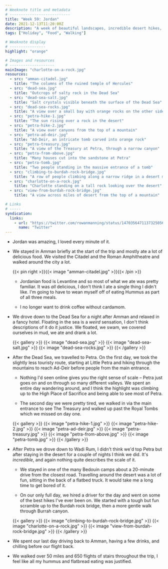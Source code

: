 ```yaml
---
# Weeknote title and metadata
# ---------------------------
title: "Week 59: Jordan"
date: 2021-12-13T11:20:00Z
description: "A week of beautiful landscapes, incredible desert hikes, gorging myself on Jordanian food, floating in the Dead Sea, and exploring ancient cities."
tags: ["Holiday", "Food", "Walking"]

# Weeknote display
# ----------------
highlight: "orange"

# Images and resources
# --------------------
mainImage: "charlotte-on-a-rock.jpg"
resources:
  - src: "amman-citadel.jpg"
    title: "The columns of the ruined temple of Hercules"
  - src: "dead-sea.jpg"
    title: "Outcrops of salty rock in the Dead Sea"
  - src: "dead-sea-salt.jpg"
    title: "Salt crystals visible beneath the surface of the Dead Sea"
  - src: "dead-sea-rocks.jpg"
    title: "A view over a small bay with orange rocks on the other side"
  - src: "petra-hike-1.jpg"
    title: "The sun rising over a rock in the desert"
  - src: "petra-hike-2.jpg"
    title: "A view over canyons from the top of a mountain"
  - src: "petra-ad-deir.jpg"
    title: "Ad-Deir, an intricate tomb carved into orange rock"
  - src: "petra-treasury.jpg"
    title: "A view of the Treasury at Petra, through a narrow canyon"
  - src: "petra-from-above.jpg"
    title: "Many houses cut into the sandstone at Petra"
  - src: "petra-tomb.jpg"
    title: "Two people standing in the massive entrance of a tomb"
  - src: "climbing-to-burdah-rock-bridge.jpg"
    title: "A row of people climbing along a narrow ridge in a desert mountain"
  - src: "charlotte-on-a-rock.jpg"
    title: "Charlotte standing on a tall rock looking over the desert"
  - src: "view-from-burdah-rock-bridge.jpg"
    title: "A view across miles of desert from the top of a mountain"

# Links
# -----
syndication:
  links:
    - url: "https://twitter.com/rowanmanning/status/1470356471137325056"
      name: "Twitter"
---
```


  * Jordan was amazing, I loved every minute of it.

  * We stayed in Amman briefly at the start of the trip and mostly ate a lot of delicious food. We visited the Citadel and the Roman Amphitheatre and walked around the city a lot.
  
    {{< pin right >}}{{< image "amman-citadel.jpg" >}}{{< /pin >}}

    * Jordanian food is Levantine and so most of what we ate was pretty familiar. It was _all_ delicious, I don't think I ate a single thing I didn't like. I'm going to have to wean myself off of eating Hummus as part of all three meals.

    * I no longer want to drink coffee without cardamom.

  * We drove down to the Dead Sea for a night after Amman and relaxed in a fancy hotel. Floating in the sea is a _weird_ sensation, I don't think descriptions of it do it justice. We floated, we swam, we covered ourselves in mud, we ate and drank a lot.

    {{< gallery >}}
      {{< image "dead-sea.jpg" >}}
      {{< image "dead-sea-salt.jpg" >}}
      {{< image "dead-sea-rocks.jpg" >}}
    {{< /gallery >}}

  * After the Dead Sea, we travelled to Petra. On the first day, we took the slightly less touristy route, starting at Little Petra and hiking through the mountains to reach Ad-Deir before people from the main entrance.

    * Nothing I'd seen online gives you the right sense of scale – Petra just goes on and on through so many different valleys. We spent an entire day wandering around, and I think the highlight was climbing up to the High Place of Sacrifice and being able to see most of Petra.

    * The second day we were pretty tired, we walked in via the main entrance to see The Treasury and walked up past the Royal Tombs which we missed on day one.

    {{< gallery >}}
      {{< image "petra-hike-1.jpg" >}}
      {{< image "petra-hike-2.jpg" >}}
      {{< image "petra-ad-deir.jpg" >}}
      {{< image "petra-treasury.jpg" >}}
      {{< image "petra-from-above.jpg" >}}
      {{< image "petra-tomb.jpg" >}}
    {{< /gallery >}}

  * After Petra we drove down to Wadi Rum, I didn't think we'd top Petra but after staying in the desert for a couple of nights I think we did. It's _incredible_, and again nothing quite describes the scale of it.

    * We stayed in one of the many Bedouin camps about a 20-minute drive from the closest road. Travelling around the desert was a lot of fun, sitting in the back of a flatbed truck. It would take me a long time to get bored of it.

    * On our only full day, we hired a driver for the day and went on some of the best hikes I've ever been on. We started with a tough but fun scramble up to the Burdah rock bridge, then a more gentle walk through Burrah canyon.
  
    {{< gallery >}}
      {{< image "climbing-to-burdah-rock-bridge.jpg" >}}
      {{< image "charlotte-on-a-rock.jpg" >}}
      {{< image "view-from-burdah-rock-bridge.jpg" >}}
    {{< /gallery >}}

  * We spent our last day driving back to Amman, having a few drinks, and chilling before our flight back.

  * We walked over 50 miles and 650 flights of stairs throughout the trip, I feel like all my hummus and flatbread eating was justified.
